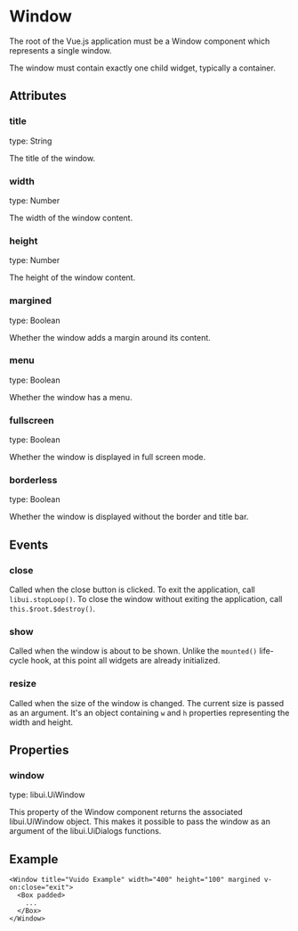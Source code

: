 # Window

The root of the Vue.js application must be a Window component which represents a single window.

The window must contain exactly one child widget, typically a container.

## Attributes

### title

type: String

The title of the window.

### width

type: Number

The width of the window content.

### height

type: Number

The height of the window content.

### margined

type: Boolean

Whether the window adds a margin around its content.

### menu

type: Boolean

Whether the window has a menu.

### fullscreen

type: Boolean

Whether the window is displayed in full screen mode.

### borderless

type: Boolean

Whether the window is displayed without the border and title bar.

## Events

### close

Called when the close button is clicked. To exit the application, call `libui.stopLoop()`. To close the window without exiting the application, call `this.$root.$destroy()`.

### show

Called when the window is about to be shown. Unlike the `mounted()` life-cycle hook, at this point all widgets are already initialized.

### resize

Called when the size of the window is changed. The current size is passed as an argument. It's an object containing `w` and `h` properties representing the width and height.

## Properties

### window

type: libui.UiWindow

This property of the Window component returns the associated libui.UiWindow object. This makes it possible to pass the window as an argument of the libui.UiDialogs functions.

## Example

```markup
<Window title="Vuido Example" width="400" height="100" margined v-on:close="exit">
  <Box padded>
    ...
  </Box>
</Window>
```

